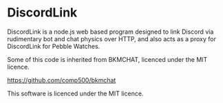 # DiscordLink

DiscordLink is a node.js web based program designed to link Discord via rudimentary bot and chat physics over HTTP, and also acts as a proxy for DiscordLink for Pebble Watches.
	
Some of this code is inherited from BKMCHAT, licenced under the MIT licence.

https://github.com/comp500/bkmchat

This software is licenced under the MIT licence.
